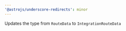 ```yaml
---
'@astrojs/underscore-redirects': minor
---
```


Updates the type from `RouteData` to `IntegrationRouteData`
